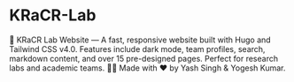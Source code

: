 # KRaCR-Lab
🚀 KRaCR Lab Website — A fast, responsive website built with Hugo and Tailwind CSS v4.0. Features include dark mode, team profiles, search, markdown content, and over 15 pre-designed pages. Perfect for research labs and academic teams. 👨‍💻 Made with ❤ by Yash Singh &amp; Yogesh Kumar.

